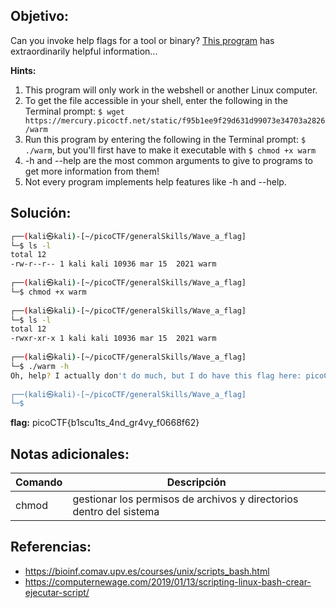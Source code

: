 ## Objetivo:
Can you invoke help flags for a tool or binary? [This program](https://mercury.picoctf.net/static/f95b1ee9f29d631d99073e34703a2826/warm) has extraordinarily helpful information...

**Hints:**
1. This program will only work in the webshell or another Linux computer.
2. To get the file accessible in your shell, enter the following in the Terminal prompt: `$ wget https://mercury.picoctf.net/static/f95b1ee9f29d631d99073e34703a2826/warm`
3. Run this program by entering the following in the Terminal prompt: `$ ./warm`, but you'll first have to make it executable with `$ chmod +x warm`
4. -h and --help are the most common arguments to give to programs to get more information from them!
5. Not every program implements help features like -h and --help.

## Solución:

```bash
┌──(kali㉿kali)-[~/picoCTF/generalSkills/Wave_a_flag]
└─$ ls -l
total 12
-rw-r--r-- 1 kali kali 10936 mar 15  2021 warm
                                                                                     
┌──(kali㉿kali)-[~/picoCTF/generalSkills/Wave_a_flag]
└─$ chmod +x warm
                                                                            
┌──(kali㉿kali)-[~/picoCTF/generalSkills/Wave_a_flag]
└─$ ls -l        
total 12
-rwxr-xr-x 1 kali kali 10936 mar 15  2021 warm
                                                                                        
┌──(kali㉿kali)-[~/picoCTF/generalSkills/Wave_a_flag]
└─$ ./warm -h
Oh, help? I actually don't do much, but I do have this flag here: picoCTF{b1scu1ts_4nd_gr4vy_f0668f62}
                                                                                       
┌──(kali㉿kali)-[~/picoCTF/generalSkills/Wave_a_flag]
└─$ 
```

**flag:** picoCTF{b1scu1ts_4nd_gr4vy_f0668f62}

## Notas adicionales:
| Comando | Descripción |
| --- | --- |
| chmod | gestionar los permisos de archivos y directorios dentro del sistema |

## Referencias:
- https://bioinf.comav.upv.es/courses/unix/scripts_bash.html
- https://computernewage.com/2019/01/13/scripting-linux-bash-crear-ejecutar-script/